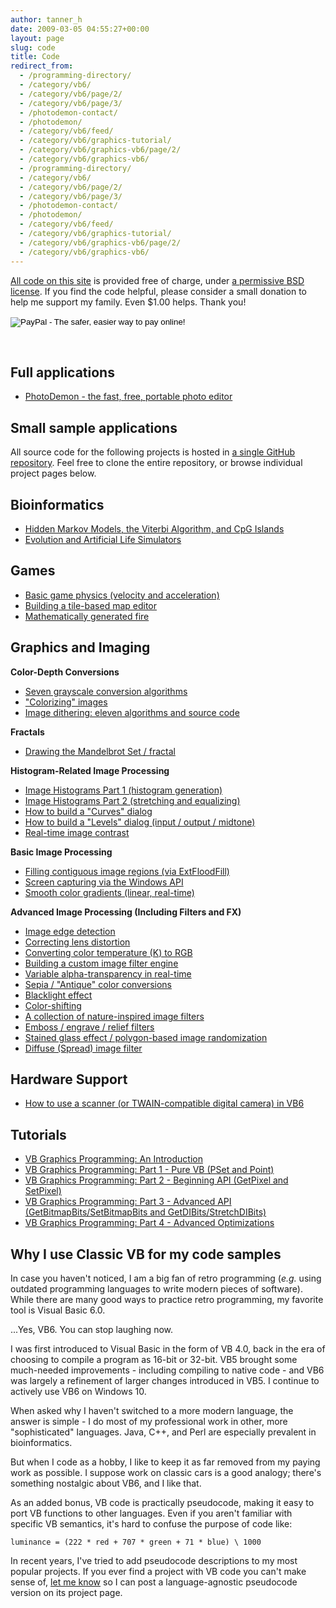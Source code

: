 ```yaml
---
author: tanner_h
date: 2009-03-05 04:55:27+00:00
layout: page
slug: code
title: Code
redirect_from:
  - /programming-directory/
  - /category/vb6/
  - /category/vb6/page/2/
  - /category/vb6/page/3/
  - /photodemon-contact/
  - /photodemon/
  - /category/vb6/feed/
  - /category/vb6/graphics-tutorial/
  - /category/vb6/graphics-vb6/page/2/
  - /category/vb6/graphics-vb6/
  - /programming-directory/
  - /category/vb6/
  - /category/vb6/page/2/
  - /category/vb6/page/3/
  - /photodemon-contact/
  - /photodemon/
  - /category/vb6/feed/
  - /category/vb6/graphics-tutorial/
  - /category/vb6/graphics-vb6/page/2/
  - /category/vb6/graphics-vb6/
---
```


[All code on this site](https://github.com/tannerhelland/vb6-code) is provided free of charge, under [a permissive BSD license](https://github.com/tannerhelland/vb6-code/blob/master/LICENSE.md).  If you find the code helpful, please consider a small donation to help me support my family.  Even $1.00 helps.  Thank you!

<form action="https://www.paypal.com/cgi-bin/webscr" method="post" target="_top">
<input type="hidden" name="cmd" value="_s-xclick">
<input type="hidden" name="hosted_button_id" value="44MDJMBLH88G6">
<input type="image" src="https://www.paypal.com/en_US/i/btn/btn_donateCC_LG.gif" border="0" name="submit" alt="PayPal - The safer, easier way to pay online!">
<img alt="" border="0" src="https://www.paypalobjects.com/en_US/i/scr/pixel.gif" width="1" height="1">
</form>
<br />

## Full applications
    
  * [PhotoDemon - the fast, free, portable photo editor](https://photodemon.org)

## Small sample applications

All source code for the following projects is hosted in [a single GitHub repository](https://github.com/tannerhelland/vb6-code).  Feel free to clone the entire repository, or browse individual project pages below.

## Bioinformatics

  * [Hidden Markov Models, the Viterbi Algorithm, and CpG Islands](2009/08/18/hidden-markov-models-viterbi-algorithm-cpg-islands)
  * [Evolution and Artificial Life Simulators](2009/12/22/artificial-life-simulator-vb6)

## Games

  * [Basic game physics (velocity and acceleration)](499/game-physics-demo/)    
  * [Building a tile-based map editor](328/tile-based-editor/)
  * [Mathematically generated fire](640/mathematical-fire-code-2/)

## Graphics and Imaging

**Color-Depth Conversions**
    
  * [Seven grayscale conversion algorithms](3643/grayscale-image-algorithm-vb6/)
  * ["Colorizing" images](3552/colorize-image-vb6/)
  * [Image dithering: eleven algorithms and source code](4660/dithering-eleven-algorithms-source-code/)

**Fractals**
    
  * [Drawing the Mandelbrot Set / fractal](1494/mandelbrot-vb6/)

**Histogram-Related Image Processing**
    
  * [Image Histograms Part 1 (histogram generation)](747/vb6-image-histograms-1/)
  * [Image Histograms Part 2 (stretching and equalizing)](810/vb6-image-histograms-2/)
  * [How to build a "Curves" dialog](336/image-curves-vb6/)
  * [How to build a "Levels" dialog (input / output / midtone)](341/image-levels-vb6/)
  * [Real-time image contrast](2008/06/29/image-contrast-vb6)

**Basic Image Processing**
    
  * [Filling contiguous image regions (via ExtFloodFill)](649/fill-image-regions/)
  * [Screen capturing via the Windows API](2008/06/19/screen-capture-vb6/)
  * [Smooth color gradients (linear, real-time)](47/gradients-vb6/)

**Advanced Image Processing (Including Filters and FX)**
    
  * [Image edge detection](952/edge-detection-vb6/)
  * [Correcting lens distortion](4743/simple-algorithm-correcting-lens-distortion/)
  * [Converting color temperature (K) to RGB](4435/convert-temperature-rgb-algorithm-code/)
  * [Building a custom image filter engine](982/custom-image-filters-vb6/)
  * [Variable alpha-transparency in real-time](490/image-blending-transparency/)
  * [Sepia / "Antique" color conversions](1138/sepia-antique-effect-vb6/)
  * [Blacklight effect](381/blacklight-vb6/)
  * [Color-shifting](474/color-shifting/)
  * [A collection of nature-inspired image filters](1118/nature-inspired-image-effects-vb6/)
  * [Emboss / engrave / relief filters](2225/generating-emboss-engrave-relief-filters-vb6/)
  * [Stained glass effect / polygon-based image randomization](2306/stained-glass-image-effect/)
  * [Diffuse (Spread) image filter](3601/realtime-diffuse-spread-image-filter-vb6/)

## Hardware Support
    
  * [How to use a scanner (or TWAIN-compatible digital camera) in VB6](4043/scanner-vb6/)

## Tutorials
    
  * [VB Graphics Programming: An Introduction](2008/06/18/vb-graphics-programming-0)
  * [VB Graphics Programming: Part 1 - Pure VB (PSet and Point)](2008/06/18/vb-graphics-programming-1)
  * [VB Graphics Programming: Part 2 - Beginning API (GetPixel and SetPixel)](2008/06/18/vb-graphics-programming-2)
  * [VB Graphics Programming: Part 3 - Advanced API (GetBitmapBits/SetBitmapBits and GetDIBits/StretchDIBits)](2008/06/18/vb-graphics-programming-3)
  * [VB Graphics Programming: Part 4 - Advanced Optimizations](2008/06/18/vb-graphics-programming-4)

## Why I use Classic VB for my code samples

In case you haven't noticed, I am a big fan of retro programming (_e.g._ using outdated programming languages to write modern pieces of software). While there are many good ways to practice retro programming, my favorite tool is Visual Basic 6.0.

...Yes, VB6. You can stop laughing now.

I was first introduced to Visual Basic in the form of VB 4.0, back in the era of choosing to compile a program as 16-bit or 32-bit. VB5 brought some much-needed improvements - including compiling to native code - and VB6 was largely a refinement of larger changes introduced in VB5. I continue to actively use VB6 on Windows 10.

When asked why I haven't switched to a more modern language, the answer is simple - I do most of my professional work in other, more "sophisticated" languages.  Java, C++, and Perl are especially prevalent in bioinformatics. 

But when I code as a hobby, I like to keep it as far removed from my paying work as possible. I suppose work on classic cars is a good analogy; there's something nostalgic about VB6, and I like that.

As an added bonus, VB code is practically pseudocode, making it easy to port VB functions to other languages. Even if you aren't familiar with specific VB semantics, it's hard to confuse the purpose of code like:
    
`luminance = (222 * red + 707 * green + 71 * blue) \ 1000`

In recent years, I've tried to add pseudocode descriptions to my most popular projects.  If you ever find a project with VB code you can't make sense of, [let me know](contact/) so I can post a language-agnostic pseudocode version on its project page.
